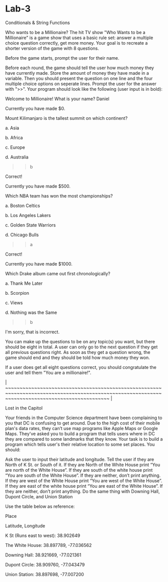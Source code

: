 # Lab-3
Conditionals &amp; String Functions

<!-- Solving "Who wants to be a millionaire?" and "Lost in the Capitol" problems involving Conditionals and String Functions
 -->
 
Who wants to be a Millionaire?
The hit TV show "Who Wants to be a Millionaire" is a game show that uses a basic rule set: answer a multiple choice question correctly, get more money. Your goal is to recreate a shorter version of the game with 8 questions. 

Before the game starts, prompt the user for their name.

Before each round, the game should tell the user how much money they have currently made. Store the amount of money they have made in a variable. Then you should present the question on one line and the four multiple choice options on seperate lines. Prompt the user for the answer with ">>". Your program should look like the following (user input is in bold):

Welcome to Millionaire! What is your name? Daniel

Currently you have made $0.

Mount Kilimanjaro is the tallest summit on which continent?

a. Asia

b. Africa

c. Europe

d. Australia

>> b

Correct!

Currently you have made $500.

Which NBA team has won the most championships?

a. Boston Celtics

b. Los Angeles Lakers

c. Golden State Warriors

d. Chicago Bulls

>> a

Correct!

Currently you have made $1000.

Which Drake album came out first chronologically?

a. Thank Me Later

b. Scorpion

c. Views

d. Nothing was the Same

>> b

I'm sorry, that is incorrect.

 

You can make up the questions to be on any topic(s) you want, but there should be eight in total. A user can only go to the next question if they get all previous questions right. As soon as they get a question wrong, the game should end and they should be told how much money they won.

If a user does get all eight questions correct, you should congratulate the user and tell them "You are a millionaire!".






|      ~~~~~~~~~~~~~~~~~~~~~~~~~~~~~~~~~~~~~~~~~~~~~~~~~~~~~~~~~~~~~~~~~~~~~~~~~~~~~~~~~~~~~~~~~~~~~~~~~~~~~~~~~~~~~~~~~~~~~~~~~~~~~~~~~~~~~~~~~~~~~~~~      |
                                                                          




Lost in the Capitol

Your friends in the Computer Science department have been complaining to you that DC is confusing to get around. Due to the high cost of their mobile plan's data rates, they can’t use map programs like Apple Maps or Google Maps. They've asked you to build a program that tells users where in DC they are compared to some landmarks that they know. Your task is to build a program which tells user's their relative location to some set places. You should:

Ask the user to input their latitude and longitude.
Tell the user if they are North of K St. or South of it.
If they are North of the White House print “You are north of the White House”. If they are south of the white house print “You are south of the White House”. If they are neither, don’t print anything.
If they are west of the White House print “You are west of the White House”. If they are east of the white house print “You are east of the White House”. If they are neither, don’t print anything.
Do the same thing with Downing Hall, Dupont Circle, and Union Station


Use the table below as reference:

Place

Latitude, Longitude

K St (Runs east to west):   38.902649

The White House:    38.897789, -77.036562

Downing Hall:   38.921669, -77.021361

Dupont Circle:    38.909760, -77.043479

Union Station:    38.897698, -77.007200
